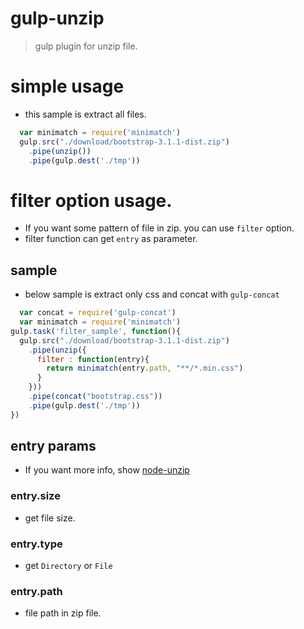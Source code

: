 # gulp-unzip
> gulp plugin for unzip file.

# simple usage

- this sample is extract all files.

```js
  var minimatch = require('minimatch')
  gulp.src("./download/bootstrap-3.1.1-dist.zip")
    .pipe(unzip())
    .pipe(gulp.dest('./tmp'))
```

# filter option usage.
- If you want some pattern of file in zip. you can use `filter` option.
- filter function can get `entry` as parameter.

## sample

- below sample is extract only css and concat with `gulp-concat`

```js
  var concat = require('gulp-concat')
  var minimatch = require('minimatch')
gulp.task('filter_sample', function(){
  gulp.src("./download/bootstrap-3.1.1-dist.zip")
    .pipe(unzip({
      filter : function(entry){
        return minimatch(entry.path, "**/*.min.css")
      }
    }))
    .pipe(concat("bootstrap.css"))
    .pipe(gulp.dest('./tmp'))
})
```

## entry params
- If you want more info, show [node-unzip](https://github.com/EvanOxfeld/node-unzip)

### entry.size
- get file size.

### entry.type
- get `Directory` or `File`

### entry.path
- file path in zip file.

